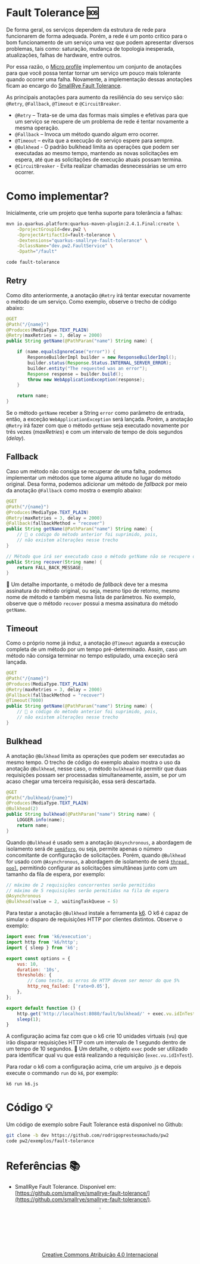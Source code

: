 # Fault Tolerance 🆘

De forma geral, os serviços dependem da estrutura de rede para funcionarem de forma adequada. Porém, a rede é um ponto crítico para o bom funcionamento de um serviço uma vez que podem apresentar diversos problemas, tais como: saturação, mudança de topologia inesperada, atualizações, falhas de hardware, entre outros.

Por essa razão, o [Micro profile](https://github.com/eclipse/microprofile-fault-tolerance/) implementou um conjunto de anotações para que você possa tentar tornar um serviço um pouco mais tolerante quando ocorrer uma falha. Novamente, a implementação dessas anotações ficam ao encargo do [SmallRye Fault Tolerance](https://github.com/smallrye/smallrye-fault-tolerance/).

As principais anotações para aumento da resiliência do seu serviço são: `@Retry`, `@Fallback`, `@Timeout` e `@CircuitBreaker`.

* `@Retry` – Trata-se de uma das formas mais simples e efetivas para que um serviço se recupere de um problema de rede é tentar novamente a mesma operação.
* `@Fallback` – Invoca um método quando algum erro ocorrer.
* `@Timeout` – evita que a execução do serviço espere para sempre.
* `@Bulkhead` - O padrão bulkhead limita as operações que podem ser executadas ao mesmo tempo, mantendo as novas solicitações em espera, até que as solicitações de execução atuais possam termina.
* `@CircuitBreaker` - Evita realizar chamadas desnecessárias se um erro ocorrer.

# Como implementar?

Inicialmente, crie um projeto que tenha suporte para tolerância a falhas:

```sh
mvn io.quarkus.platform:quarkus-maven-plugin:2.4.1.Final:create \
    -DprojectGroupId=dev.pw2 \
    -DprojectArtifactId=fault-tolerance \
    -Dextensions="quarkus-smallrye-fault-tolerance" \
    -DclassName="dev.pw2.FaultService" \
    -Dpath="/fault"

code fault-tolerance
```

## Retry

Como dito anteriormente, a anotação `@Retry` irá tentar executar novamente o método de um serviço. Como exemplo, observe o trecho de código abaixo:

```java
@GET
@Path("/{name}")
@Produces(MediaType.TEXT_PLAIN)
@Retry(maxRetries = 3, delay = 2000)
public String getName(@PathParam("name") String name) {

    if (name.equalsIgnoreCase("error")) {
        ResponseBuilderImpl builder = new ResponseBuilderImpl();
        builder.status(Response.Status.INTERNAL_SERVER_ERROR);
        builder.entity("The requested was an error");
        Response response = builder.build();
        throw new WebApplicationException(response);
    }

    return name;
}
```

Se o método `getName` receber a String `error` como parâmetro de entrada, então, a exceção  `WebApplicationException` será lançada. Porém, a anotação `@Retry` irá fazer com que o método `getName` seja executado novamente por três vezes (*maxRetries*) e com um intervalo de tempo de dois segundos (*delay*).

## Fallback

Caso um método não consiga se recuperar de uma falha, podemos implementar um métodos que tome alguma atitude no lugar do método original. Desa forma, podemos adicionar um método de *fallback* por meio da anotação `@Fallback` como mostra o exemplo abaixo:

```java
@GET
@Path("/{name}")
@Produces(MediaType.TEXT_PLAIN)
@Retry(maxRetries = 3, delay = 2000)
@Fallback(fallbackMethod = "recover")
public String getName(@PathParam("name") String name) {
    // 🚨 o código do método anterior foi suprimido, pois,
    // não existem alterações nesse trecho
}

// Método que irá ser executado caso o método getName não se recupere da falha
public String recover(String name) {
    return FALL_BACK_MESSAGE;
}
```

🚨 Um detalhe importante, o método de *fallback* deve ter a mesma assinatura do método original, ou seja, mesmo tipo de retorno, mesmo nome de método e também mesma lista de parâmetros. No exemplo, observe que o método `recover` possui a mesma assinatura do método `getName`.

## Timeout

 Como o próprio nome já induz, a anotação `@Timeout` aguarda a execução completa de um método por um tempo pré-determinado. Assim, caso um método não consiga terminar no tempo estipulado, uma exceção será lançada.

```java
@GET
@Path("/{name}")
@Produces(MediaType.TEXT_PLAIN)
@Retry(maxRetries = 3, delay = 2000)
@Fallback(fallbackMethod = "recover")
@Timeout(7000)
public String getName(@PathParam("name") String name) {
    // 🚨 o código do método anterior foi suprimido, pois,
    // não existem alterações nesse trecho
}
```

## Bulkhead

A anotação `@Bulkhead` limita as operações que podem ser executadas ao mesmo tempo. O trecho de código do exemplo abaixo mostra o uso da anotação `@Bulkhead`, nesse caso, o método `bulkhead` irá permitir que duas requisições possam ser processadas simultaneamente, assim, se por um acaso chegar uma terceira requisição, essa será descartada.

```java
@GET
@Path("/bulkhead/{name}")
@Produces(MediaType.TEXT_PLAIN)
@Bulkhead(2)
public String bulkhead(@PathParam("name") String name) {
    LOGGER.info(name);
    return name;
}
```

Quando `@Bulkhead` é usado sem a anotação `@Asynchronous`, a abordagem de isolamento será de [`semáforo`](https://download.eclipse.org/microprofile/microprofile-fault-tolerance-4.0/microprofile-fault-tolerance-spec-4.0.html#_semaphore_style_bulkhead), ou seja, permite apenas o número concomitante de configuração de solicitações. Porém, quando `@Bulkhead` for usado com `@Asynchronous`, a abordagem de isolamento de será [`thread pool`](https://download.eclipse.org/microprofile/microprofile-fault-tolerance-4.0/microprofile-fault-tolerance-spec-4.0.html#_thread_pool_style_bulkhead), permitindo configurar as solicitações simultâneas junto com um tamanho da fila de espera, por exemplo:

```java
// máximo de 2 requisições concorrentes serão permitidas
// máximo de 5 requisições serão permitidas na fila de espera
@Asynchronous
@Bulkhead(value = 2, waitingTaskQueue = 5)
```

Para testar a anotação `@Bulkhead` instale a ferramenta [k6](https://k6.io/docs/). O k6 é capaz de simular o disparo de requisições HTTP por clientes distintos. Observe o exemplo:

```js
import exec from 'k6/execution';
import http from 'k6/http';
import { sleep } from 'k6';

export const options = {
    vus: 10,
    duration: '10s',
    thresholds: {
        // Como teste, os erros de HTTP devem ser menor do que 5%
	    http_req_failed: ['rate<0.05'],
	},
};

export default function () {
    http.get('http://localhost:8080/fault/bulkhead/' + exec.vu.idInTest);
    sleep(1);
}
```

A configuração acima faz com que o k6 crie 10 unidades virtuais (vu) que irão disparar requisições HTTP com um intervalo de 1 segundo dentro de um tempo de 10 segundos. 🚨 Um detalhe, o objeto `exec` pode ser utilizado para identificar qual vu que está realizando a requisição (`exec.vu.idInTest`).

Para rodar o k6 com a configuração acima, crie um arquivo .js e depois execute o commando `run` do `k6`, por exemplo:

    k6 run k6.js

# Código 💡

Um código de exemplo sobre Fault Tolerance está disponível no Github:

```sh
git clone -b dev https://github.com/rodrigoprestesmachado/pw2
code pw2/exemplos/fault-tolerance
```

# Referências 📚

* SmallRye Fault Tolerance. Disponível em: [https://github.com/smallrye/smallrye-fault-tolerance/](https://github.com/smallrye/smallrye-fault-tolerance/).

<center>
<a href="https://rpmhub.dev" target="blanck"><img src="../../imgs/logo.png" alt="Rodrigo Prestes Machado" width="3%" height="3%" border=0 style="border:0; text-decoration:none; outline:none"></a><br/>
<a rel="license" href="http://creativecommons.org/licenses/by/4.0/">Creative Commons Atribuição 4.0 Internacional</a>
</center>